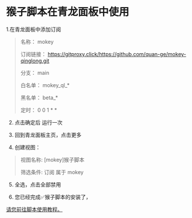 # 猴子脚本在青龙面板中使用

1.在青龙面板中添加订阅

>
>
>名称：     mokey
>
>订阅链接： https://gitproxy.click/https://github.com/quan-ge/mokey-qinglong.git
>
>分支：     main
>
>白名单：   mokey_ql_*
>
>黑名单：   beta_*
>
>定时：     0 0 1 * *
>


2. 点击确定后 运行一次

3. 回到青龙面板主页，点击更多

4. 创建视图：

>
> 视图名称:
> [mokey]猴子脚本
>
> 筛选条件:
> 订阅 属于 mokey
>

5. 全选，点击全部禁用

6. 您已经完成✅猴子脚本的安装了，

[请您前往脚本使用教程。](https://github.com/quan-ge/mokey-qinglong?tab=readme-ov-file#%E8%84%9A%E6%9C%AC%E4%BD%BF%E7%94%A8%E6%95%99%E7%A8%8B)
